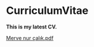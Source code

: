 # CurriculumVitae

**This is my latest CV.**


[Merve nur çalık.pdf](https://github.com/mivCalik/CurriculumVitae/files/11365613/Merve.nur.calik.pdf)
